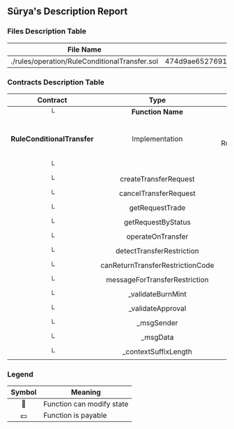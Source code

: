## Sūrya's Description Report

### Files Description Table


|  File Name  |  SHA-1 Hash  |
|-------------|--------------|
| ./rules/operation/RuleConditionalTransfer.sol | 474d9ae65276913c7b367dbf47439e3a0558cf7a |


### Contracts Description Table


|  Contract  |         Type        |       Bases      |                  |                 |
|:----------:|:-------------------:|:----------------:|:----------------:|:---------------:|
|     └      |  **Function Name**  |  **Visibility**  |  **Mutability**  |  **Modifiers**  |
||||||
| **RuleConditionalTransfer** | Implementation | RuleValidateTransfer, IRuleOperation, RuleConditionalTransferOperator, MetaTxModuleStandalone |||
| └ | <Constructor> | Public ❗️ | 🛑  | MetaTxModuleStandalone |
| └ | createTransferRequest | Public ❗️ | 🛑  |NO❗️ |
| └ | cancelTransferRequest | Public ❗️ | 🛑  |NO❗️ |
| └ | getRequestTrade | Public ❗️ |   |NO❗️ |
| └ | getRequestByStatus | Public ❗️ |   |NO❗️ |
| └ | operateOnTransfer | Public ❗️ | 🛑  | onlyRole |
| └ | detectTransferRestriction | Public ❗️ |   |NO❗️ |
| └ | canReturnTransferRestrictionCode | External ❗️ |   |NO❗️ |
| └ | messageForTransferRestriction | External ❗️ |   |NO❗️ |
| └ | _validateBurnMint | Internal 🔒 |   | |
| └ | _validateApproval | Internal 🔒 |   | |
| └ | _msgSender | Internal 🔒 |   | |
| └ | _msgData | Internal 🔒 |   | |
| └ | _contextSuffixLength | Internal 🔒 |   | |


### Legend

|  Symbol  |  Meaning  |
|:--------:|-----------|
|    🛑    | Function can modify state |
|    💵    | Function is payable |
